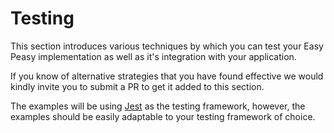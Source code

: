 # Testing

This section introduces various techniques by which you can test your Easy Peasy implementation as well as it's integration with your application.

If you know of alternative strategies that you have found effective we would kindly invite you to submit a PR to get it added to this section.

The examples will be using [Jest](#todo) as the testing framework, however, the examples should be easily adaptable to your testing framework of choice.